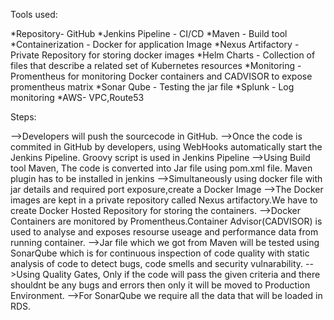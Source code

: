 Tools used:

*Repository- GitHub
*Jenkins Pipeline - CI/CD
*Maven - Build tool
*Containerization - Docker for application Image
*Nexus Artifactory - Private Repository for storing docker images
*Helm Charts - Collection of files that describe a related set of Kubernetes resources
*Monitoring - Promentheus for monitoring Docker containers and CADVISOR to expose promentheus matrix
*Sonar Qube - Testing the jar file
*Splunk - Log monitoring
*AWS- VPC,Route53

Steps:

-->Developers will push the sourcecode in GitHub.
-->Once the code is commited in GitHub by developers, using WebHooks automatically start the Jenkins Pipeline. Groovy script is used in Jenkins Pipeline
-->Using Build tool Maven, The code is converted into Jar file using pom.xml file. Maven plugin has to be installed in jenkins
-->Simultaneously using docker file with jar details and required port exposure,create a Docker Image
-->The Docker images are kept in a private repository called Nexus artifactory.We have to create Docker Hosted Repository for storing the containers.
-->Docker Containers are monitored by Promentheus.Container Advisor(CADVISOR) is used to analyse and exposes resourse useage and performance data from running container.
-->Jar file which we got from Maven will be tested using SonarQube which is for continuous inspection of code quality with static analysis of code to detect bugs, code smells and security vulnarability.
-->Using Quality Gates, Only if the code will pass the given criteria and there shouldnt be any bugs and errors then only it will be moved to Production Environment.
-->For SonarQube we require all the data that will be loaded in RDS.
